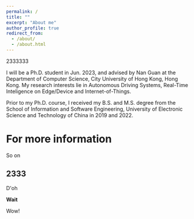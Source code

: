 ```yaml
---
permalink: /
title: ""
excerpt: "About me"
author_profile: true
redirect_from: 
  - /about/
  - /about.html
---
```


2333333

I will be a Ph.D. student in Jun. 2023, and advised by Nan Guan at the Department of Computer Science, City University of Hong Kong, Hong Kong. My research interests lie in Autonomous Driving Systems, Real-Time Inteligence on Edge/Device and Internet-of-Things. 

Prior to my Ph.D. course, I received my B.S. and M.S. degree from the School of Information and Software Engineering, University of Electronic Science and Technology of China in 2019 and 2022.

For more information
======
So on

2333
------
D'oh

**Wait**

Wow!
